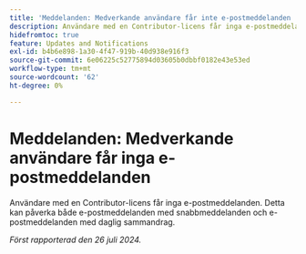 ```yaml
---
title: 'Meddelanden: Medverkande användare får inte e-postmeddelanden '
description: Användare med en Contributor-licens får inga e-postmeddelanden. Detta kan påverka både e-postmeddelanden med snabbmeddelanden och e-postmeddelanden med daglig sammandrag. '
hidefromtoc: true
feature: Updates and Notifications
exl-id: b4b6e898-1a30-4f47-919b-40d938e916f3
source-git-commit: 6e06225c52775894d03605b0dbbf0182e43e53ed
workflow-type: tm+mt
source-wordcount: '62'
ht-degree: 0%

---
```


# Meddelanden: Medverkande användare får inga e-postmeddelanden

<!--
>[!NOTE]
>
>This article was fixed on October 3, 2024.

-->

Användare med en Contributor-licens får inga e-postmeddelanden. Detta kan påverka både e-postmeddelanden med snabbmeddelanden och e-postmeddelanden med daglig sammandrag.

_Först rapporterad den 26 juli 2024._

